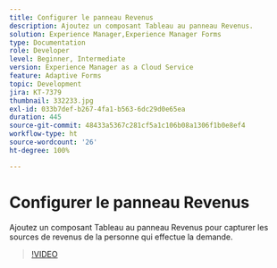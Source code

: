```yaml
---
title: Configurer le panneau Revenus
description: Ajoutez un composant Tableau au panneau Revenus.
solution: Experience Manager,Experience Manager Forms
type: Documentation
role: Developer
level: Beginner, Intermediate
version: Experience Manager as a Cloud Service
feature: Adaptive Forms
topic: Development
jira: KT-7379
thumbnail: 332233.jpg
exl-id: 033b7def-b267-4fa1-b563-6dc29d0e65ea
duration: 445
source-git-commit: 48433a5367c281cf5a1c106b08a1306f1b0e8ef4
workflow-type: ht
source-wordcount: '26'
ht-degree: 100%

---
```


# Configurer le panneau Revenus

Ajoutez un composant Tableau au panneau Revenus pour capturer les sources de revenus de la personne qui effectue la demande.

>[!VIDEO](https://video.tv.adobe.com/v/332233?quality=12&learn=on)
